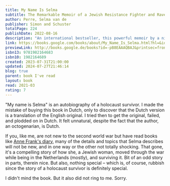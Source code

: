 ```yaml
---  
title: My Name Is Selma  
subtitle: The Remarkable Memoir of a Jewish Resistance Fighter and Ravensbrück Survivor  
author: Perre, Selma van de  
publisher: Simon and Schuster  
totalPage: 224  
publishDate: 2022-08-16  
description: "An international bestseller, this powerful memoir by a ninety-eight-year-old Jewish Resistance fighter and Holocaust survivor “shows us how to find hope in hopelessness and light in the darkness” (Edith Eger, author of The Choice and The Gift). Selma van de Perre was seventeen when World War II began. Until then, being Jewish in the Netherlands had not been an issue. But by 1941 it had become a matter of life or death. On several occasions, Selma barely avoided being rounded up by the Nazis. While her father was summoned to a work camp and eventually hospitalized in a Dutch transition camp, her mother and sister went into hiding—until they were betrayed in June 1943 and sent to Auschwitz. In an act of defiance and with nowhere else to turn, Selma took on an assumed identity, dyed her hair blond, and joined the Resistance movement, using the pseudonym Margareta van der Kuit. For two years “Marga” risked it all. Using a fake ID, and passing as Aryan, she traveled around the country and even to Nazi headquarters in Paris, sharing information and delivering papers—doing, as she later explained, what “had to be done.” In July 1944 her luck ran out. She was transported to Ravensbrück women’s concentration camp as a political prisoner. Unlike her parents and sister who she later found out died in other camps—Selma survived by using her alias, pretending to be someone else. It was only after the war ended that she could reclaim her identity and dared to say once again: My name is Selma. “We were ordinary people plunged into extraordinary circumstances,” she writes in this “astonishing, inspirational, and important” memoir (Ariana Neumann, author of When Time Stopped). Full of hope and courage, this is Selma’s story in her own words."  
link: https://books.google.com/books/about/My_Name_Is_Selma.html?hl=&id=-pB8EAAAQBAJ  
previewLink: http://books.google.de/books?id=-pB8EAAAQBAJ&printsec=frontcover&dq=Selma+van+de+Perre,+My+Name+is+Selma&hl=&as_pt=BOOKS&cd=1&source=gbs_api  
isbn13: 9781982164683  
isbn10: 1982164689  
created: 2023-07-31T21:00:00  
updated: 2024-07-27T21:46:14  
blog: true  
parent: book I've read  
layout: book  
read: 2021-03  
rating: 7  
---  
```

  
"My name is Selma" is an autobiography of a holocaust survivor. I made the mistake of buying this book in Dutch, only to discover that the Dutch version is a translation of the English original. I tried then to get the original, failed, and plodded on in Dutch. It felt unnatural, despite the fact that the author, an octogenarian, is Dutch.    
  
If you, like me, are not new to the second world war but have read books like [Anne Frank's diary](./Anne%20Frank,%20Het%20Achterhuis.md), many of the details and topics that Selma describes will not be new, and in one way or the other not totally shocking. That gone, it's a compelling story of how she, a Jewish woman, moved through the war while being in the Netherlands (mostly), and surviving it. Bit of an odd story in parts, therein nice. But also, nothing special – which is, of course, rubbish since the story of a holocaust survivor is definitely special.  
  
I didn't mind the book. But it also did not ring to me. Sorry.  
